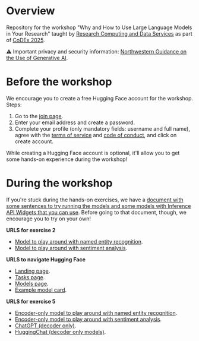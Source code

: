 # Overview
Repository for the workshop "Why and How to Use Large Language Models in Your Research" taught by [Research Computing and Data Services](https://www.it.northwestern.edu/departments/it-services-support/research/) as part of [CoDEx 2025](https://codex.northwestern.edu/).

⚠️ Important privacy and security information: [Northwestern Guidance on the Use of Generative AI](https://www.it.northwestern.edu/about/policies/guidance-on-the-use-of-generative-ai.html).

# Before the workshop

We encourage you to create a free Hugging Face account for the workshop. Steps:
1. Go to the [join page](https://huggingface.co/join).
2. Enter your email address and create a password.
3. Complete your profile (only mandatory fields: username and full name), agree with the [terms of service](https://huggingface.co/terms-of-service) and [code of conduct](https://huggingface.co/code-of-conduct), and click on create account.

While creating a Hugging Face account is optional, it'll allow you to get some hands-on experience during the workshop!

# During the workshop

If you're stuck during the hands-on exercises, we have a [document with some sentences to try running the models and some models with Inference API Widgets that you can use](https://github.com/nuitrcs/CoDEx-Choose-Your-LLM/blob/main/help_with_exercises.txt). Before going to that document, though, we encourage you to try on your own!

**URLS for exercise 2**

- [Model to play around with named entity recognition](https://huggingface.co/dslim/bert-base-NER).<br>
- [Model to play around with sentiment analysis](https://huggingface.co/finiteautomata/bertweet-base-sentiment-analysis).

**URLS to navigate Hugging Face**

- [Landing page](https://huggingface.co/​).<br>
- [Tasks page](https://huggingface.co/tasks).<br>
- [Models page](https://huggingface.co/models).<br>
- [Example model card](https://huggingface.co/deepseek-ai/DeepSeek-R1).

**URLS for exercise 5**

- [Encoder-only model to play around with named entity recognition](https://huggingface.co/dslim/bert-base-NER).<br>
- [Encoder-only model to play around with sentiment analysis](https://huggingface.co/finiteautomata/bertweet-base-sentiment-analysis).<br>
- [ChatGPT (decoder only)](https://chatgpt.com/).<br>
- [HuggingChat (decoder only models)](https://huggingface.co/chat/).
